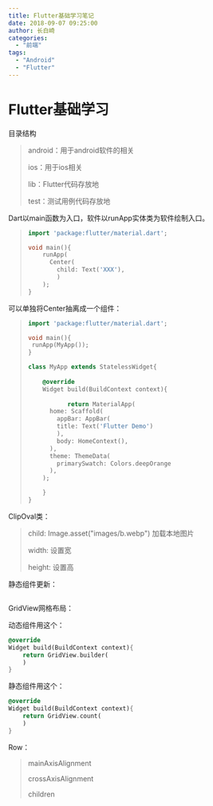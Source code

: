 ```yaml
---
title: Flutter基础学习笔记
date: 2018-09-07 09:25:00
author: 长白崎
categories:
  - "前端"
tags:
  - "Android"
  - "Flutter"
---
```




# Flutter基础学习

目录结构

> android：用于android软件的相关
>
> ios：用于ios相关
>
> lib：Flutter代码存放地
>
> test：测试用例代码存放地

Dart以main函数为入口，软件以runApp实体类为软件绘制入口。

> ```dart
> import 'package:flutter/material.dart';
> 
> void main(){
>     runApp(
>     	Center(
>         child: Text('XXX'),
>         )
>     );
> }
> ```

可以单独将Center抽离成一个组件：

> ```dart
> import 'package:flutter/material.dart';
> 
> void main(){
>  runApp(MyApp());
> }
> 
> class MyApp extends StatelessWidget{
>     
>     @override
>     Widget build(BuildContext context){
>         
>            return MaterialApp(
>       home: Scaffold(
>         appBar: AppBar(
>         title: Text('Flutter Demo')
>         ),
>         body: HomeContext(),
>       ),
>       theme: ThemeData(
>         primarySwatch: Colors.deepOrange
>       ),
>     );
> 
>     }
> }
> 
> ```
>
> 

ClipOval类：

> child: Image.asset("images/b.webp") 加载本地图片
>
> width: 设置宽
>
> height: 设置高

静态组件更新：

```Dar
```



GridView网格布局：

动态组件用这个：

```dart
@override
Widget build(BuildContext context){
	return GridView.builder(
	)
}
```



静态组件用这个：

```dart
@override
Widget build(BuildContext context){
	return GridView.count(
	)
}
```





Row：

> mainAxisAlignment
>
> crossAxisAlignment
>
> children